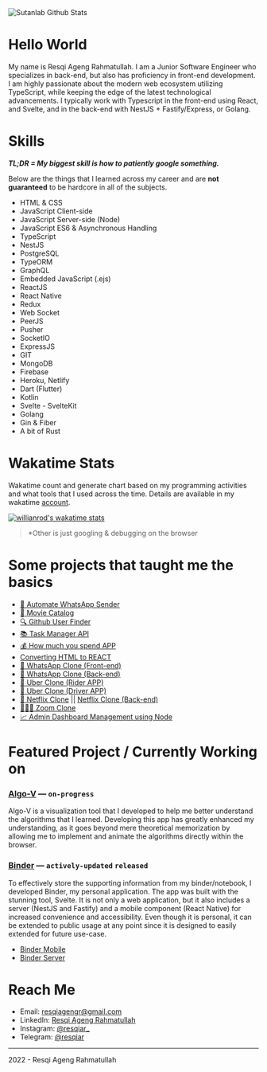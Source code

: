 <img src="https://github-readme-stats.vercel.app/api?username=resqiar&?include_all_commits=true&count_private=true&show_icons=true&theme=midnight-purple" alt="Sutanlab Github Stats">

# Hello World 
My name is Resqi Ageng Rahmatullah. I am a Junior Software Engineer who specializes in back-end, but also has proficiency in front-end development. I am highly passionate about the modern web ecosystem utilizing TypeScript, while keeping the edge of the latest technological advancements. I typically work with Typescript in the front-end using React, and Svelte, and in the back-end with NestJS + Fastify/Express, or Golang.

# Skills
***TL;DR = My biggest skill is how to patiently google something.*** <br/>

Below are the things that I learned across my career and are **not guaranteed** to be hardcore in all of the subjects.

- HTML & CSS
- JavaScript Client-side
- JavaScript Server-side (Node)
- JavaScript ES6 & Asynchronous Handling
- TypeScript
- NestJS
- PostgreSQL
- TypeORM
- GraphQL
- Embedded JavaScript (.ejs)
- ReactJS
- React Native
- Redux
- Web Socket
- PeerJS
- Pusher 
- SocketIO
- ExpressJS
- GIT
- MongoDB
- Firebase
- Heroku, Netlify
- Dart (Flutter)
- Kotlin
- Svelte - SvelteKit
- Golang
- Gin & Fiber
- A bit of Rust

# Wakatime Stats
Wakatime count and generate chart based on my programming activities and what tools that I used across the time. Details are available in my wakatime [account](https://wakatime.com/@resqiar).

[![willianrod's wakatime stats](https://github-readme-stats.vercel.app/api/wakatime?username=resqiar&theme=midnight-purple&layout=compact)](https://github.com/anuraghazra/github-readme-stats)
> *Other is just googling & debugging on the browser

# Some projects that taught me the basics
- [💬 Automate WhatsApp Sender](https://github.com/resqiar/automate-wa-message)
- [🎥 Movie Catalog](https://github.com/resqiar/Simple-Movie-Catalog)
- [🔍 Github User Finder](https://github.com/resqiar/GithubUserFinder)
- [📚 Task Manager API](https://github.com/resqiar/Task-Manager-API)
- [💰 How much you spend APP](https://github.com/resqiar/How-Much-You-Spent-App)
- [Converting HTML to REACT](https://github.com/resqiar/Cube-Template)
- [💬 WhatsApp Clone (Front-end)](https://github.com/resqiar/cube-whatsapp-clone)
- [💬 WhatsApp Clone (Back-end)](https://github.com/resqiar/cube-whatsapp-backend)
- [🚗 Uber Clone (Rider APP)](https://github.com/resqiar/Letsjek-Rider)
- [🚗 Uber Clone (Driver APP)](https://github.com/resqiar/LetsJek-Driver)
- [🎥 Netflix Clone](https://github.com/resqiar/Netflix-clone) || [Netflix Clone (Back-end)](https://github.com/resqiar/Netflix-clone-server)
- [🧑‍🤝‍🧑 Zoom Clone](https://github.com/resqiar/cube-video-sharing) 
- [📈 Admin Dashboard Management using Node](https://github.com/resqiar/staycation-backend)

# Featured Project / Currently Working on
### [Algo-V](https://github.com/resqiar/algo-visualization) — `on-progress`
Algo-V is a visualization tool that I developed to help me better understand the algorithms that I learned. Developing this app has greatly enhanced my understanding, as it goes beyond mere theoretical memorization by allowing me to implement and animate the algorithms directly within the browser.

### [Binder](https://github.com/resqiar/binder) — `actively-updated` `released`
To effectively store the supporting information from my binder/notebook, I developed Binder, my personal application.
The app was built with the stunning tool, Svelte. It is not only a web application, but it also includes a server (NestJS and Fastify) and a mobile component (React Native) for increased convenience and accessibility. Even though it is personal, it can be extended to public usage at any point since it is designed to easily extended for future use-case. 
* [Binder Mobile](https://github.com/resqiar/binder-app)
* [Binder Server](https://github.com/resqiar/binder-server)

# Reach Me
- Email: [resqiagengr@gmail.com](mailto:resqiagengr@gmail.com)
- LinkedIn: [Resqi Ageng Rahmatullah](www.linkedin.com/in/resqi-ageng-rahmatullah-8692911a5)
- Instagram: [@resqiar_](https://www.instagram.com/resqiar_)
- Telegram: [@resqiar](https://t.me/resqiar)

---
2022 - Resqi Ageng Rahmatullah
